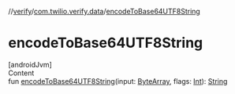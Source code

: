 //[verify](../index.md)/[com.twilio.verify.data](index.md)/[encodeToBase64UTF8String](encode-to-base64-u-t-f8-string.md)



# encodeToBase64UTF8String  
[androidJvm]  
Content  
fun [encodeToBase64UTF8String](encode-to-base64-u-t-f8-string.md)(input: [ByteArray](https://kotlinlang.org/api/latest/jvm/stdlib/kotlin/-byte-array/index.html), flags: [Int](https://kotlinlang.org/api/latest/jvm/stdlib/kotlin/-int/index.html)): [String](https://kotlinlang.org/api/latest/jvm/stdlib/kotlin/-string/index.html)  



